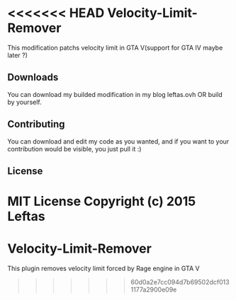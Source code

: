 <<<<<<< HEAD
Velocity-Limit-Remover
============================

This modification patchs velocity limit in GTA V(support for GTA IV maybe later ?) 

## Downloads

You can download my builded modification in my blog leftas.ovh OR build by yourself.

## Contributing

You can download and edit my code as you wanted, and if you want to your contribution would be visible, you just pull it :)

## License

MIT License
Copyright (c) 2015 Leftas
=======
# Velocity-Limit-Remover
This plugin removes velocity limit forced by Rage engine in GTA V
>>>>>>> 60d0a2e7cc094d7b69502dcf0131177a2900e09e
